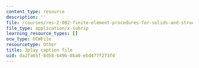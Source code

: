 ```yaml
---
content_type: resource
description: ''
file: /courses/res-2-002-finite-element-procedures-for-solids-and-structures-spring-2010/da2fa65f8d58b4960ba0ebd477f273fd_BH06RODmHsc.srt
file_type: application/x-subrip
learning_resource_types: []
ocw_type: OCWFile
resourcetype: Other
title: 3play caption file
uid: da2fa65f-8d58-b496-0ba0-ebd477f273fd
---
```

